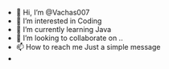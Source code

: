 - 👋 Hi, I’m @Vachas007
- 👀 I’m interested in Coding 
- 🌱 I’m currently learning Java
- 💞️ I’m looking to collaborate on ..
- 📫 How to reach me Just a simple message
- 

<!---
Vachas007/Vachas007 is a ✨ special ✨ repository because its `README.md` (this file) appears on your GitHub profile.
You can click the Preview link to take a look at your changes.
--->
